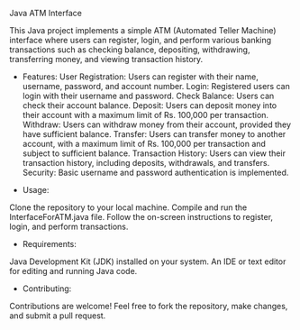 Java ATM Interface

This Java project implements a simple ATM (Automated Teller Machine) interface where users can register, login, and perform various banking transactions such as checking balance, depositing, withdrawing, transferring money, and viewing transaction history.

- Features:
            User Registration: Users can register with their name, username, password, and account number.
            Login: Registered users can login with their username and password.
            Check Balance: Users can check their account balance.
            Deposit: Users can deposit money into their account with a maximum limit of Rs. 100,000 per transaction.
            Withdraw: Users can withdraw money from their account, provided they have sufficient balance.
            Transfer: Users can transfer money to another account, with a maximum limit of Rs. 100,000 per transaction and subject to sufficient balance.
            Transaction History: Users can view their transaction history, including deposits, withdrawals, and transfers.
            Security: Basic username and password authentication is implemented.

- Usage:

Clone the repository to your local machine.
Compile and run the InterfaceForATM.java file.
Follow the on-screen instructions to register, login, and perform transactions.

- Requirements:

Java Development Kit (JDK) installed on your system.
An IDE or text editor for editing and running Java code.

- Contributing:

Contributions are welcome! Feel free to fork the repository, make changes, and submit a pull request.




